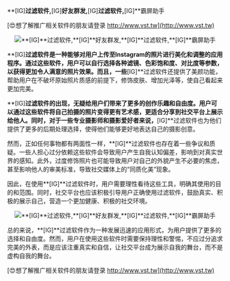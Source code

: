 **[IG]**过滤软件,**[IG]**好友群发,**[IG]**过滤软件,**[IG]**霸屏助手

[😍想了解推广相关软件的朋友请登录 http://www.vst.tw](http://www.vst.tw)

 <center><img src="https://vst.tw/MP4/tuiguang/png/6.png" alt="**[IG]**过滤软件,**[IG]**好友群发,**[IG]**过滤软件,**[IG]**霸屏助手"></center>

**[IG]**过滤软件是一种能够对用户上传至Instagram的照片进行美化和调整的应用程序。通过这些软件，用户可以自行选择各种滤镜、色彩饱和度、对比度等参数，以获得更加令人满意的照片效果。而且，一些**[IG]**过滤软件还提供了美颜功能，帮助用户在不破坏原始照片质感的前提下，修饰皮肤、增加光泽等，使自己看起来更加完美。

**[IG]**过滤软件的出现，无疑给用户们带来了更多的创作乐趣和自由度。用户可以通过这些软件将自己拍摄的照片变得更有艺术感，更适合分享到社交平台上展示给他人。同时，对于一些专业摄影师和摄影爱好者来说，**[IG]**过滤软件也为他们提供了更多的后期处理选择，使得他们能够更好地表达自己的摄影创意。

然而，正如任何事物都有两面性一样，**[IG]**过滤软件也存在着一些争议和质疑。一些人担心过分依赖这些软件会导致用户产生自我认知偏差，影响到对真实世界的感知。此外，过度修饰照片也可能导致用户对自己的外貌产生不必要的焦虑，甚至影响他人的审美标准，导致社交媒体上的“同质化美”现象。

因此，在使用**[IG]**过滤软件时，用户需要理性看待这些工具，明确其使用的目的和范围。同时，社交平台也应该积极引导用户正确使用过滤软件，鼓励真实、积极的展示自己，营造一个更加健康、积极的社交环境。

 <center><img src="https://vst.tw/MP4/tuiguang/png/0.png" alt="**[IG]**过滤软件,**[IG]**好友群发,**[IG]**过滤软件,**[IG]**霸屏助手"></center>

总的来说，**[IG]**过滤软件作为一种发展迅速的应用形式，为用户提供了更多的选择和自由度。然而，用户在使用这些软件时需要保持理性和警惕，不应过分追求完美的外表，而是应该注重真实和自信，让社交平台成为展示自我的舞台，而不是虚构自我的舞台。

[😍想了解推广相关软件的朋友请登录 http://www.vst.tw](http://www.vst.tw)



